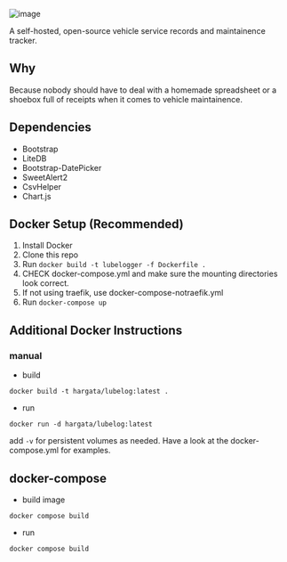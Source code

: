 ![image](https://github.com/hargata/lubelog/assets/155338622/545debcd-d80a-44da-b892-4c652ab0384a)

A self-hosted, open-source vehicle service records and maintainence tracker.

## Why
Because nobody should have to deal with a homemade spreadsheet or a shoebox full of receipts when it comes to vehicle maintainence.

## Dependencies
- Bootstrap
- LiteDB
- Bootstrap-DatePicker
- SweetAlert2
- CsvHelper
- Chart.js

## Docker Setup (Recommended)
1. Install Docker
2. Clone this repo
3. Run `docker build -t lubelogger -f Dockerfile .`
4. CHECK docker-compose.yml and make sure the mounting directories look correct.
5. If not using traefik, use docker-compose-notraefik.yml
5. Run `docker-compose up`

## Additional Docker Instructions

### manual

- build

```
docker build -t hargata/lubelog:latest .
```

- run

```
docker run -d hargata/lubelog:latest
```

add `-v` for persistent volumes as needed. Have a look at the docker-compose.yml for examples.

## docker-compose

- build image

```
docker compose build
```

- run

```
docker compose build
```
